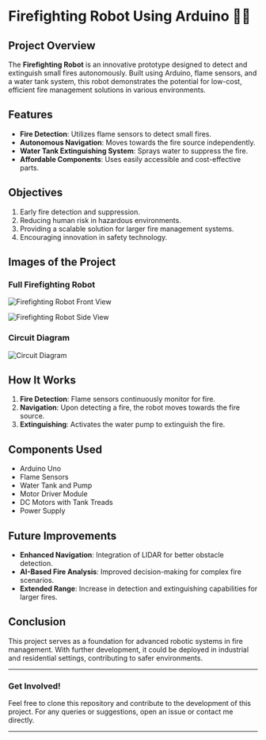 # Firefighting Robot Using Arduino 🚒🤖

## Project Overview

The **Firefighting Robot** is an innovative prototype designed to detect and extinguish small fires autonomously. Built using Arduino, flame sensors, and a water tank system, this robot demonstrates the potential for low-cost, efficient fire management solutions in various environments.

## Features
- **Fire Detection**: Utilizes flame sensors to detect small fires.
- **Autonomous Navigation**: Moves towards the fire source independently.
- **Water Tank Extinguishing System**: Sprays water to suppress the fire.
- **Affordable Components**: Uses easily accessible and cost-effective parts.

## Objectives
1. Early fire detection and suppression.
2. Reducing human risk in hazardous environments.
3. Providing a scalable solution for larger fire management systems.
4. Encouraging innovation in safety technology.

## Images of the Project

### Full Firefighting Robot
![Firefighting Robot Front View](./images/firefighting_robot_front_view.png)

![Firefighting Robot Side View](./images/firefighting_robot_side_view.png)

### Circuit Diagram
![Circuit Diagram](./images/firefighting_robot_circuit_diagram.png)

## How It Works
1. **Fire Detection**: Flame sensors continuously monitor for fire.
2. **Navigation**: Upon detecting a fire, the robot moves towards the fire source.
3. **Extinguishing**: Activates the water pump to extinguish the fire.

## Components Used
- Arduino Uno
- Flame Sensors
- Water Tank and Pump
- Motor Driver Module
- DC Motors with Tank Treads
- Power Supply

## Future Improvements
- **Enhanced Navigation**: Integration of LIDAR for better obstacle detection.
- **AI-Based Fire Analysis**: Improved decision-making for complex fire scenarios.
- **Extended Range**: Increase in detection and extinguishing capabilities for larger fires.

## Conclusion
This project serves as a foundation for advanced robotic systems in fire management. With further development, it could be deployed in industrial and residential settings, contributing to safer environments.

---

### Get Involved!
Feel free to clone this repository and contribute to the development of this project. For any queries or suggestions, open an issue or contact me directly.

---
